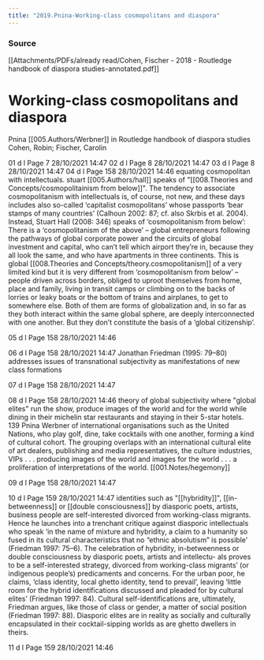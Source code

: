 ```yaml
---
title: "2019.Pnina-Working-class cosmopolitans and diaspora"
---
```

### Source
[[Attachments/PDFs/already read/Cohen, Fischer - 2018 - Routledge handbook of diaspora studies-annotated.pdf]]

# Working-class cosmopolitans and diaspora
Pnina [[005.Authors/Werbner]] in Routledge handbook of diaspora studies Cohen, Robin; Fischer, Carolin

01 d l Page 7 28/10/2021 14:47 
02 d l Page 8 28/10/2021 14:47 
03 d l Page 8 28/10/2021 14:47 
04 d l Page 158 28/10/2021 14:46 equating cosmopolitan with intellectuals. stuart [[005.Authors/hall]] speaks of "[[008.Theories and Concepts/cosmopolitainism from below]]". The tendency to associate cosmopolitanism with intellectuals is, of course, not new, and these days includes also so-called ‘capitalist cosmopolitans’ whose passports ‘bear stamps of many countries’ (Calhoun 2002: 87; cf. also Skrbis et al. 2004). Instead, Stuart Hall (2008: 346) speaks of ‘cosmopolitanism from below’: There is a ‘cosmopolitanism of the above’ – global entrepreneurs following the pathways of global corporate power and the circuits of global investment and capital, who can’t tell which airport they’re in, because they all look the same, and who have apartments in three continents. This is global [[008.Theories and Concepts/theory.cosmopolitanism]] of a very limited kind but it is very different from ‘cosmopolitanism from below’ – people driven across borders, obliged to uproot themselves from home, place and family, living in transit camps or climbing on to the backs of lorries or leaky boats or the bottom of trains and airplanes, to get to somewhere else. Both of them are forms of globalization and, in so far as they both interact within the same global sphere, are deeply interconnected with one another. But they don’t constitute the basis of a ‘global citizenship’. 

05 d l Page 158 28/10/2021 14:46 

06 d l Page 158 28/10/2021 14:47 Jonathan Friedman (1995: 79–80) addresses issues of transnational subjectivity as manifestations of new class formations 

07 d l Page 158 28/10/2021 14:47 

08 d l Page 158 28/10/2021 14:46 theory of global subjectivity where "global elites" run the show, produce images of the world and for the world while dining in their michelin star restaurants and staying in their 5-star hotels. 139 Pnina Werbner of international organisations such as the United Nations, who play golf, dine, take cocktails with one another, forming a kind of cultural cohort. The grouping overlaps with an international cultural elite of art dealers, publishing and media representatives, the culture industries, VIPs . . . producing images of the world and images for the world . . . a proliferation of interpretations of the world. [[001.Notes/hegemony]] 

09 d l Page 158 28/10/2021 14:47 

10 d l Page 159 28/10/2021 14:47 identities such as "[[hybridity]]", [[in-betweenness]] or [[double consciousness]] by diasporic poets, artists, business people are self-interested divorced from working-class migrants. Hence he launches into a trenchant critique against diasporic intellectuals who speak ‘in the name of mixture and hybridity, a claim to a humanity so fused in its cultural characteristics that no “ethnic absolutism” is possible’ (Friedman 1997: 75–6). The celebration of hybridity, in-betweenness or double consciousness by diasporic poets, artists and intellectu- als proves to be a self-interested strategy, divorced from working-class migrants’ (or indigenous people’s) predicaments and concerns. For the urban poor, he claims, ‘class identity, local ghetto identity, tend to prevail’, leaving ‘little room for the hybrid identifications discussed and pleaded for by cultural elites’ (Friedman 1997: 84). Cultural self-identifications are, ultimately, Friedman argues, like those of class or gender, a matter of social position (Friedman 1997: 88). Diasporic elites are in reality as socially and culturally encapsulated in their cocktail-sipping worlds as are ghetto dwellers in theirs. 

11 d l Page 159 28/10/2021 14:46 